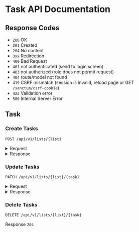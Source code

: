 # Task API Documentation

## Response Codes
- `200` OK
- `201` Created
- `204` No content
- `3xx` Redirection
- `400` Bad Request
- `401` not authenticated (send to login screen)
- `403` not authorized (role does not permit request)
- `404` route/model not found
- `419` CSRF mismatch (session is invalid, reload page or GET `/sanctum/csrf-cookie`)
- `422` Validation error
- `500` Internal Server Error

## Task

### Create Tasks
`POST /api/v1/lists/{list}`
<details>
<summary>Request</summary>
<p>

```json
{
    "name": "Take out garbage"
}
```

</p>
</details>
<details>
<summary>Response</summary>
<p>

```json
{
    "id": 1,
    "name": "Take out garbage",
    "list_id": 2,
    "complete": false,
    "created_at": "2018-01-30T00:00:00.000000Z",
    "updated_at": "2018-01-30T00:00:00.000000Z"
}
```

</p>
</details>

### Update Tasks
`PATCH /api/v1/lists/{list}/{task}`
<details>
<summary>Request</summary>
<p>

```json
    {
        "name": "Take wife out to dinner",
        "complete": true
    }
```
</p>
</details>
<details>
<summary>Response</summary>
<p>

```json
{
    "id": 4,
    "name": "Take wife out to dinner",
    "list_id": 3,
    "complete": true,
    "created_at": "2018-01-30T00:00:00.000000Z",
    "updated_at": "2018-01-30T00:00:00.000000Z"
}
```

</p>
</details>

### Delete Tasks
`DELETE /api/v1/lists/{list}/{task}`
 
 Response `204`